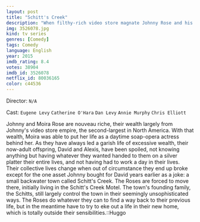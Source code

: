 ```yaml
---
layout: post
title: "Schitt's Creek"
description: "When filthy-rich video store magnate Johnny Rose and his family suddenly find themselves broke, they are forced to leave their pampered lives to regroup and rebuild their empire from within the rural city limits of their only remaining asset - Schitt's Creek, an armpit of a town they once bought as a joke..."
img: 3526078.jpg
kind: tv series
genres: [Comedy]
tags: Comedy 
language: English
year: 2015
imdb_rating: 8.4
votes: 38904
imdb_id: 3526078
netflix_id: 80036165
color: c44536
---
```

Director: `N/A`  

Cast: `Eugene Levy` `Catherine O'Hara` `Dan Levy` `Annie Murphy` `Chris Elliott` 

Johnny and Moira Rose are nouveau riche, their wealth largely from Johnny's video store empire, the second-largest in North America. With that wealth, Moira was able to put her life as a daytime soap-opera actress behind her. As they have always led a garish life of excessive wealth, their now-adult offspring, David and Alexis, have been spoiled, not knowing anything but having whatever they wanted handed to them on a silver platter their entire lives, and not having had to work a day in their lives. Their collective lives change when out of circumstance they end up broke except for the one asset Johnny bought for David years earlier as a joke: a small backwater town called Schitt's Creek. The Roses are forced to move there, initially living in the Schitt's Creek Motel. The town's founding family, the Schitts, still largely control the town in their seemingly unsophisticated ways. The Roses do whatever they can to find a way back to their previous life, but in the meantime have to try to eke out a life in their new home, which is totally outside their sensibilities.::Huggo